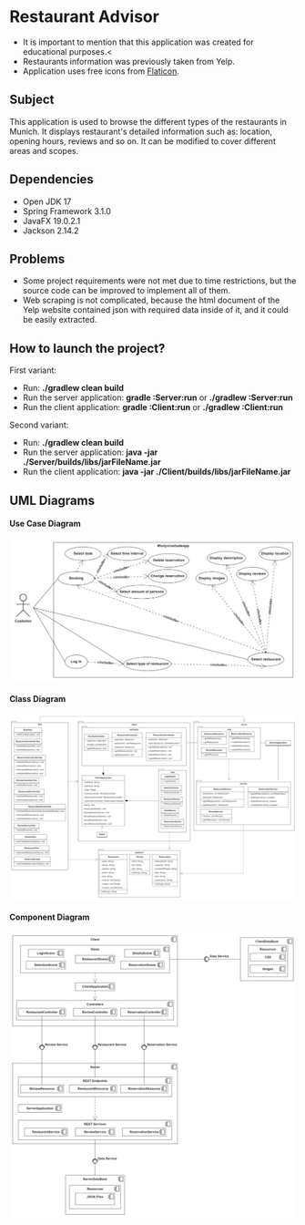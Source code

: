 # Restaurant Advisor

- It is important to mention that this application was created for educational purposes.<
- Restaurants information was previously taken from Yelp.
- Application uses free icons from <a href=https://www.flaticon.com>Flaticon</a>.

## Subject

This application is used to browse the different types of the restaurants in Munich. It displays restaurant's detailed
information such as: location, opening hours, reviews and so on. It can be modified to cover different areas and scopes.

## Dependencies

- Open JDK 17
- Spring Framework 3.1.0
- JavaFX 19.0.2.1
- Jackson 2.14.2


## Problems
- Some project requirements were not met due to time restrictions, but the source code can be improved to implement all of them. 
- Web scraping is not complicated, because the html document of the Yelp website contained json with required data inside of it, and it could be 
easily extracted.

## How to launch the project?
First variant:
- Run: <b>./gradlew clean build</b>
- Run the server application: <b>gradle :Server:run</b> or <b>./gradlew :Server:run</b>
- Run the client application: <b>gradle :Client:run</b> or <b>./gradlew :Client:run</b>

Second variant:
- Run: <b>./gradlew clean build</b>
- Run the server application: <b>java -jar ./Server/builds/libs/jarFileName.jar</b>
- Run the client application: <b>java -jar ./Client/builds/libs/jarFileName.jar</b>

## UML Diagrams

#### Use Case Diagram
<img alt="Use Case Diagram" src="Documentation/UML/UseCaseDiagram.png" />

#### Class Diagram
<img alt="Class Diagram" src="Documentation/UML/ClassDiagram.png" />

#### Component Diagram
<img alt="Component Diagram" src="Documentation/UML/ComponentDiagram.png" />

